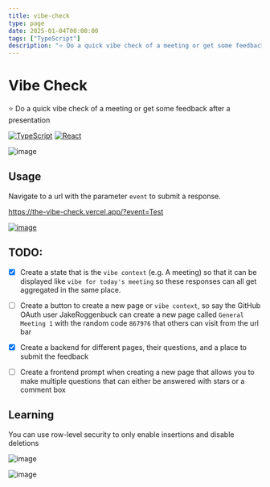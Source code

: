 ```yaml
---
title: vibe-check
type: page
date: 2025-01-04T00:00:00
tags: ["TypeScript"]
description: "⭐ Do a quick vibe check of a meeting or get some feedback after a presentation"
---
```


# Vibe Check

⭐ Do a quick vibe check of a meeting or get some feedback after a presentation

[![TypeScript](https://img.shields.io/badge/typescript-%23007ACC.svg?style=for-the-badge&logo=typescript&logoColor=white)](https://github.com/JakeRoggenbuck?tab=repositories&q=&type=&language=typescript)
[![React](https://img.shields.io/badge/React-%2320232a.svg?logo=react&logoColor=%2361DAFB&style=for-the-badge)](#)

<!-- [![Build](https://img.shields.io/github/actions/workflow/status/jakeroggenbuck/vibe-check/npm.yml?branch=main&style=for-the-badge)](https://github.com/JakeRoggenbuck/vibe-check/actions) -->

![image](https://github.com/user-attachments/assets/af9488da-9bce-468e-a508-2a73a0f5243e)

<!-- Old Theme ![image](https://github.com/user-attachments/assets/c3585710-0d59-4a47-88ff-701ccebe3bf7) -->

## Usage

Navigate to a url with the parameter `event` to submit a response.

https://the-vibe-check.vercel.app/?event=Test

[![image](https://github.com/user-attachments/assets/c5f1b949-30e3-46b4-831e-90e2b4f12814)](https://the-vibe-check.vercel.app/?event=Test)

## TODO:

- [x] Create a state that is the `vibe context` (e.g. A meeting) so that it can be displayed like `vibe for today's meeting` so these responses can all get aggregated in the same place.

- [ ] Create a button to create a new page or `vibe context`, so say the GitHub OAuth user JakeRoggenbuck can create a new page called `General Meeting 1` with the random code `867976` that others can visit from the url bar

- [x] Create a backend for different pages, their questions, and a place to submit the feedback

- [ ] Create a frontend prompt when creating a new page that allows you to make multiple questions that can either be answered with stars or a comment box

## Learning

You can use row-level security to only enable insertions and disable deletions

![image](https://github.com/user-attachments/assets/c0a1d7ed-8ab1-4d22-9644-1429dc63df21)

![image](https://github.com/user-attachments/assets/21cc08a2-8c2a-4890-8534-670674376aa3)
